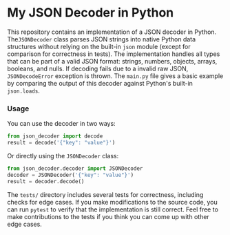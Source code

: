 # My JSON Decoder in Python

This repository contains an implementation of a JSON decoder in Python. The`JSONDecoder` class parses JSON strings into native Python data structures without relying on the built-in `json` module (except for comparison for correctness in tests). The implementation handles all types that can be part of a valid JSON format: strings, numbers, objects, arrays, booleans, and nulls. If decoding fails due to a invalid raw JSON, `JSONDecodeError` exception is thrown. The `main.py` file gives a basic example by comparing the output of this decoder against Python's built-in `json.loads`.

### Usage

You can use the decoder in two ways:

```python
from json_decoder import decode
result = decode('{"key": "value"}')
```

Or directly using the `JSONDecoder` class:

```python
from json_decoder.decoder import JSONDecoder
decoder = JSONDecoder('{"key": "value"}')
result = decoder.decode()
```

The `tests/` directory includes several tests for correctness, including checks for edge cases. If you make modifications to the source code, you can run `pytest` to verify that the implementation is still correct. Feel free to make contributions to the tests if you think you can come up with other edge cases.

